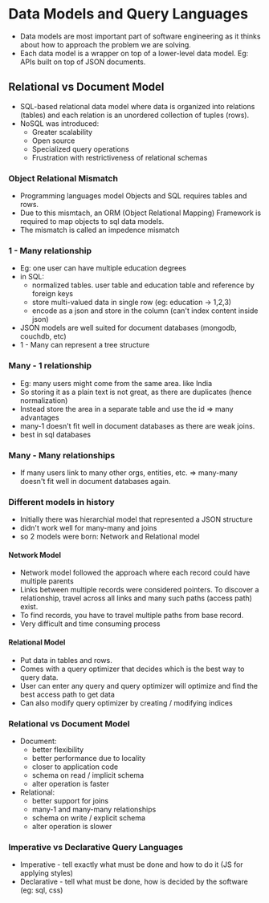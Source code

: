 # Data Models and Query Languages

- Data models are most important part of software engineering as it thinks about how to approach the problem we are solving.
- Each data model is a wrapper on top of a lower-level data model. Eg: APIs built on top of JSON documents.

## Relational vs Document Model

- SQL-based relational data model where data is organized into relations (tables) and each relation is an unordered collection of tuples (rows).
- NoSQL was introduced:
  - Greater scalability
  - Open source
  - Specialized query operations
  - Frustration with restrictiveness of relational schemas

### Object Relational Mismatch

- Programming languages model Objects and SQL requires tables and rows.
- Due to this mismtach, an ORM (Object Relational Mapping) Framework is required to map objects to sql data models.
- The mismatch is called an impedence mismatch

### 1 - Many relationship

- Eg: one user can have multiple education degrees
- in SQL:
  - normalized tables. user table and education table and reference by foreign keys
  - store multi-valued data in single row (eg: education -> 1,2,3)
  - encode as a json and store in the column (can't index content inside json)
- JSON models are well suited for document databases (mongodb, couchdb, etc)
- 1 - Many can represent a tree structure

### Many - 1 relationship

- Eg: many users might come from the same area. like India
- So storing it as a plain text is not great, as there are duplicates (hence normalization)
- Instead store the area in a separate table and use the id => many advantages
- many-1 doesn't fit well in document databases as there are weak joins.
- best in sql databases

### Many - Many relationships

- If many users link to many other orgs, entities, etc. => many-many doesn't fit well in document databases again.

### Different models in history

- Initially there was hierarchial model that represented a JSON structure
- didn't work well for many-many and joins
- so 2 models were born: Network and Relational model

#### Network Model

- Network model followed the approach where each record could have multiple parents
- Links between multiple records were considered pointers. To discover a relationship, travel across all links and many such paths (access path) exist.
- To find records, you have to travel multiple paths from base record.
- Very difficult and time consuming process

#### Relational Model

- Put data in tables and rows.
- Comes with a query optimizer that decides which is the best way to query data.
- User can enter any query and query optimizer will optimize and find the best access path to get data
- Can also modify query optimizer by creating / modifying indices

### Relational vs Document Model

- Document:
  - better flexibility
  - better performance due to locality
  - closer to application code
  - schema on read / implicit schema
  - alter operation is faster
- Relational:
  - better support for joins
  - many-1 and many-many relationships
  - schema on write / explicit schema
  - alter operation is slower

### Imperative vs Declarative Query Languages

- Imperative - tell exactly what must be done and how to do it (JS for applying styles)
- Declarative - tell what must be done, how is decided by the software (eg: sql, css)
